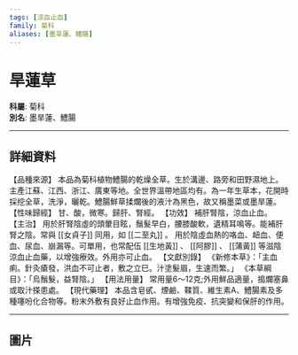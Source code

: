 ```yaml
---
tags: [涼血止血]
family: 菊科
aliases: [墨旱蓮、鱧腸]
---
```


# 旱蓮草

**科屬**: 菊科  
**別名**: 墨旱蓮、鱧腸  

---

## 詳細資料
【品種來源】
本品為菊科植物鱧腸的乾燥全草。生於溝邊、路旁和田野濕地上。主產江蘇、江西、浙江、廣東等地。全世界溫帶地區均有。為一年生草本，花開時採挖全草，洗淨，曬乾。鱧腸鮮草揉爛後的液汁為黑色，故又稱墨菜或墨旱蓮。
【性味歸經】
甘、酸，微寒。歸肝、腎經。
【功效】
補肝腎陰，涼血止血。
【主治】
用於肝腎陰虛的頭暈目眩，鬚髮早白，腰膝酸軟，遺精耳鳴等。能補肝腎之陰。常與 [[女貞子]] 同用，如 [[二至丸]] 。
用於陰虛血熱的咯血、衄血、便血、尿血、崩漏等。可單用，也常配伍 [[生地黃]] 、 [[阿膠]] 、 [[蒲黃]] 等滋陰涼血止血藥，以增強療效。外用亦可止血。
【文獻別錄】
《新修本草》：「主血痢。針灸瘡發，洪血不可止者，敷之立巳。汁塗髮眉，生速而繁。」
《本草綱目》：「烏鬚髮，益腎陰。」
【用法用量】
常用量6～12克;外用鮮品適量，搗爛塞鼻或取汁搽患處。
【現代藥理】
本品含皂甙、煙鹼、鞣質、維生素A、鱧腸素及多種噻吩化合物等。粉末外敷有良好止血作用。有增強免疫、抗突變和保肝的作用。

---

## 圖片
